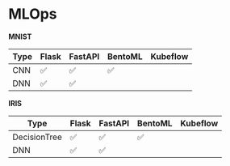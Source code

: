 # MLOps

**MNIST** 

| Type | Flask              | FastAPI            | BentoML            | Kubeflow |
| ---- | ------------------ | ------------------ | ------------------ | -------- |
| CNN  | :white_check_mark: | :white_check_mark: | :white_check_mark: |          |
| DNN  | :white_check_mark: | :white_check_mark: |                    |          |



**IRIS**

| Type         | Flask              | FastAPI            | BentoML            | Kubeflow |
| ------------ | ------------------ | ------------------ | ------------------ | -------- |
| DecisionTree | :white_check_mark: | :white_check_mark: | :white_check_mark: |          |
| DNN          | :white_check_mark: | :white_check_mark: |                    |          |



